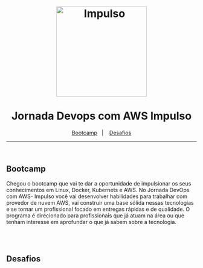 <h1 align="center">
<img src="https://hermes.dio.me/tracks/7b035b91-8625-493c-a816-6740a4a25e9b.png" alt="Impulso" width="240" />
<br><br>
Jornada Devops com AWS Impulso
</h1>

<p align="center">
  <a href="#bootcamp">Bootcamp</a>&nbsp;&nbsp;&nbsp;|&nbsp;&nbsp;&nbsp;
  <a href="#desafios">Desafios</a>
</p>

<hr />

<br>

## Bootcamp
Chegou o bootcamp que vai te dar a oportunidade de impulsionar os seus conhecimentos em Linux, Docker, Kubernets e AWS. No Jornada DevOps com AWS- Impulso você vai desenvolver habilidades para trabalhar com provedor de nuvem AWS, vai construir uma base sólida nessas tecnologias e se tornar um profissional focado em entregas rápidas e de qualidade. O programa é direcionado para profissionais que já atuam na área ou que tenham interesse em aprofundar o que já sabem sobre a tecnologia.

<br><br>

## Desafios
